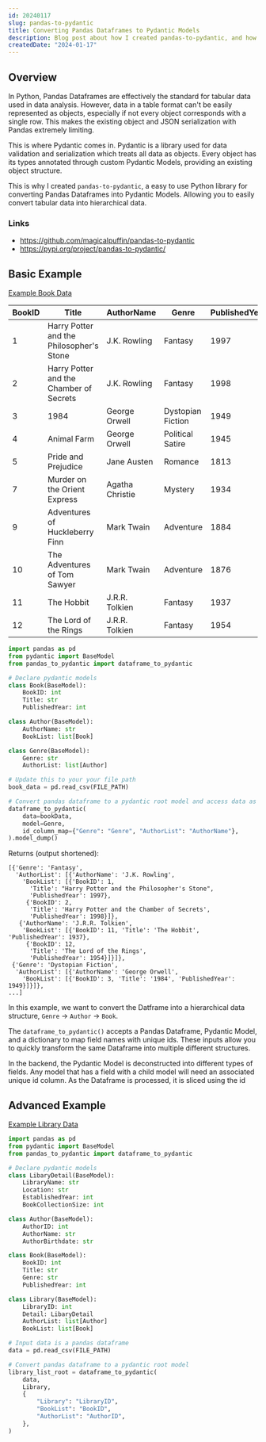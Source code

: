 ```yaml
---
id: 20240117
slug: pandas-to-pydantic
title: Converting Pandas Dataframes to Pydantic Models
description: Blog post about how I created pandas-to-pydantic, and how it could be used for restructuring data.
createdDate: "2024-01-17"
---
```

## Overview

In Python, Pandas Dataframes are effectively the standard for tabular data used in data analysis. However, data in a table format can't be easily represented as objects, especially if not every object corresponds with a single row. This makes the existing object and JSON serialization with Pandas extremely limiting.

This is where Pydantic comes in. Pydantic is a library used for data validation and serialization which treats all data as objects. Every object has its types annotated through custom Pydantic Models, providing an existing object structure.

This is why I created `pandas-to-pydantic`, a easy to use Python library for converting Pandas Dataframes into Pydantic Models. Allowing you to easily convert tabular data into hierarchical data.

### Links
- https://github.com/magicalpuffin/pandas-to-pydantic
- https://pypi.org/project/pandas-to-pydantic/

## Basic Example

[Example Book Data](https://github.com/magicalpuffin/pandas-to-pydantic/blob/main/tests/data/bookData.csv)

|BookID|Title|AuthorName|Genre|PublishedYear|
|---|---|---|---|---|
|1|Harry Potter and the Philosopher's Stone|J.K. Rowling|Fantasy|1997|
|2|Harry Potter and the Chamber of Secrets|J.K. Rowling|Fantasy|1998|
|3|1984|George Orwell|Dystopian Fiction|1949|
|4|Animal Farm|George Orwell|Political Satire|1945|
|5|Pride and Prejudice|Jane Austen|Romance|1813|
|7|Murder on the Orient Express|Agatha Christie|Mystery|1934|
|9|Adventures of Huckleberry Finn|Mark Twain|Adventure|1884|
|10|The Adventures of Tom Sawyer|Mark Twain|Adventure|1876|
|11|The Hobbit|J.R.R. Tolkien|Fantasy|1937|
|12|The Lord of the Rings|J.R.R. Tolkien|Fantasy|1954|

```python
import pandas as pd
from pydantic import BaseModel
from pandas_to_pydantic import dataframe_to_pydantic

# Declare pydantic models
class Book(BaseModel):
    BookID: int
    Title: str
    PublishedYear: int

class Author(BaseModel):
    AuthorName: str
    BookList: list[Book]

class Genre(BaseModel):
    Genre: str
    AuthorList: list[Author]

# Update this to your your file path
book_data = pd.read_csv(FILE_PATH)

# Convert pandas dataframe to a pydantic root model and access data as a list of dict
dataframe_to_pydantic(
    data=bookData,
    model=Genre,
    id_column_map={"Genre": "Genre", "AuthorList": "AuthorName"},
).model_dump()
```

Returns (output shortened):

```
[{'Genre': 'Fantasy',
  'AuthorList': [{'AuthorName': 'J.K. Rowling',
    'BookList': [{'BookID': 1,
      'Title': "Harry Potter and the Philosopher's Stone",
      'PublishedYear': 1997},
     {'BookID': 2,
      'Title': 'Harry Potter and the Chamber of Secrets',
      'PublishedYear': 1998}]},
   {'AuthorName': 'J.R.R. Tolkien',
    'BookList': [{'BookID': 11, 'Title': 'The Hobbit', 'PublishedYear': 1937},
     {'BookID': 12,
      'Title': 'The Lord of the Rings',
      'PublishedYear': 1954}]}]},
 {'Genre': 'Dystopian Fiction',
  'AuthorList': [{'AuthorName': 'George Orwell',
    'BookList': [{'BookID': 3, 'Title': '1984', 'PublishedYear': 1949}]}]},
...]
```


In this example, we want to convert the Datframe into a hierarchical data structure, `Genre` -> `Author` -> `Book`. 

The `dataframe_to_pydantic()` accepts a Pandas Dataframe, Pydantic Model, and a dictionary to map field names with unique ids. These inputs allow you to quickly transform the same Dataframe into multiple different structures.

In the backend, the Pydantic Model is deconstructed into different types of fields. Any model that has a field with a child model will need an associated unique id column. As the Dataframe is processed, it is sliced using the id

## Advanced Example

[Example Library Data](https://github.com/magicalpuffin/pandas-to-pydantic/blob/main/tests/data/library_data/library_data.csv)

```python
import pandas as pd
from pydantic import BaseModel
from pandas_to_pydantic import dataframe_to_pydantic

# Declare pydantic models
class LibaryDetail(BaseModel):
    LibraryName: str
    Location: str
    EstablishedYear: int
    BookCollectionSize: int

class Author(BaseModel):
    AuthorID: int
    AuthorName: str
    AuthorBirthdate: str

class Book(BaseModel):
    BookID: int
    Title: str
    Genre: str
    PublishedYear: int

class Library(BaseModel):
    LibraryID: int
    Detail: LibaryDetail
    AuthorList: list[Author]
    BookList: list[Book]

# Input data is a pandas dataframe
data = pd.read_csv(FILE_PATH)

# Convert pandas dataframe to a pydantic root model
library_list_root = dataframe_to_pydantic(
    data,
    Library,
    {
        "Library": "LibraryID",
        "BookList": "BookID",
        "AuthorList": "AuthorID",
    },
)
```
